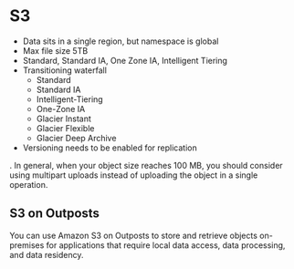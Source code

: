 # S3

* Data sits in a single region, but namespace is global
* Max file size 5TB
* Standard, Standard IA, One Zone IA, Intelligent Tiering
* Transitioning waterfall
    * Standard
    * Standard IA
    * Intelligent-Tiering
    * One-Zone IA
    * Glacier Instant
    * Glacier Flexible
    * Glacier Deep Archive
* Versioning needs to be enabled for replication


. In general, when your object size reaches 100 MB, you should consider using multipart uploads instead of uploading the object in a single operation.

## S3 on Outposts

You can use Amazon S3 on Outposts to store and retrieve objects on-premises for applications that require local data access, data processing, and data residency. 